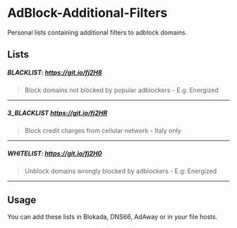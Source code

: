 # AdBlock-Additional-Filters
Personal lists containing additional filters to adblock domains.

## Lists

 ##### BLACKLIST: https://git.io/fj2H8 
> Block domains not blocked by popular adblockers - E.g: Energized

---

 ##### 3_BLACKLIST https://git.io/fj2HR 
> Block credit charges from cellular network - Italy only

---
 ##### WHITELIST: https://git.io/fj2H0 
> Unblock domains wrongly blocked by adblockers - E.g: Energized

---

## Usage
You can add these lists in Blokada, DNS66, AdAway or in your file hosts.
